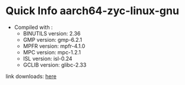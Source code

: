 # Quick Info aarch64-zyc-linux-gnu
* Compiled with :
  * BINUTILS version: 2.36
  * GMP version: gmp-6.2.1
  * MPFR version: mpfr-4.1.0
  * MPC version: mpc-1.2.1
  * ISL version: isl-0.24
  * GCLIB version: glibc-2.33

link downloads: <a href='https://github.com/ZyCromerZ/compiled-gcc/releases/download/vaarch64-zyc-linux-gnu-11.x-gnu-20210701/aarch64-zyc-linux-gnu-11.x-gnu-20210701.tar.gz'>here</a>

